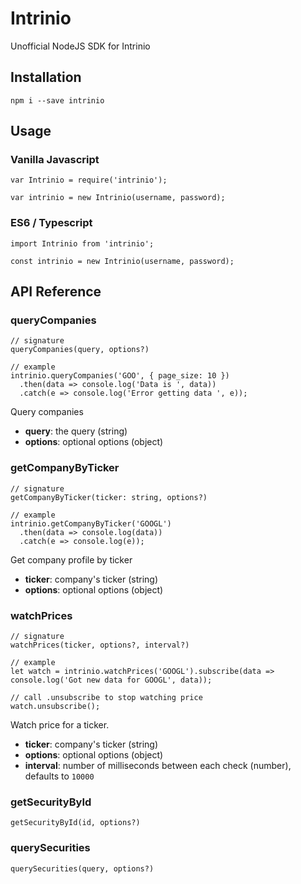 # Intrinio
Unofficial NodeJS SDK for Intrinio

## Installation
```
npm i --save intrinio
```

## Usage


### Vanilla Javascript
```
var Intrinio = require('intrinio');

var intrinio = new Intrinio(username, password);
```

### ES6 / Typescript
```
import Intrinio from 'intrinio';

const intrinio = new Intrinio(username, password);
```


## API Reference


### queryCompanies
```
// signature
queryCompanies(query, options?)

// example
intrinio.queryCompanies('GOO', { page_size: 10 })
  .then(data => console.log('Data is ', data))
  .catch(e => console.log('Error getting data ', e));
```
Query companies
- **query**: the query (string)
- **options**: optional options (object)

### getCompanyByTicker
```
// signature
getCompanyByTicker(ticker: string, options?)

// example
intrinio.getCompanyByTicker('GOOGL')
  .then(data => console.log(data))
  .catch(e => console.log(e));
```
Get company profile by ticker
- **ticker**: company's ticker (string)
- **options**: optional options (object)

### watchPrices
```
// signature
watchPrices(ticker, options?, interval?)

// example
let watch = intrinio.watchPrices('GOOGL').subscribe(data => console.log('Got new data for GOOGL', data));

// call .unsubscribe to stop watching price
watch.unsubscribe();
```
Watch price for a ticker.
- **ticker**: company's ticker (string)
- **options**: optional options (object)
- **interval**: number of milliseconds between each check (number), defaults to `10000`

### getSecurityById
```
getSecurityById(id, options?)
```

### querySecurities
```
querySecurities(query, options?)
```